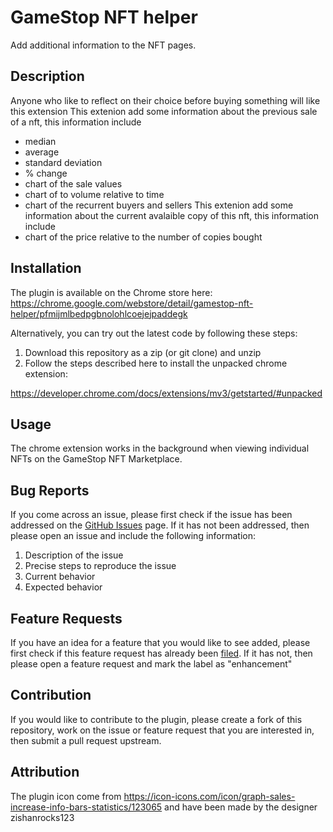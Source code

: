 # GameStop NFT helper
Add additional information to the NFT pages.

## Description
Anyone who like to reflect on their choice before buying something will like this extension
This extenion add some information about the previous sale of a nft, this information include
- median
- average
- standard deviation
- % change
- chart of the sale values
- chart of to volume relative to time
- chart of the recurrent buyers and sellers
This extenion add some information about the current avalaible copy of this nft, this information include
- chart of the price relative to the number of copies bought

## Installation
The plugin is available on the Chrome store here:
https://chrome.google.com/webstore/detail/gamestop-nft-helper/pfmijmlbedpgbnolohlcoejejpaddegk

Alternatively, you can try out the latest code by following these steps:

1. Download this repository as a zip (or git clone) and unzip
2. Follow the steps described here to install the unpacked chrome extension:

https://developer.chrome.com/docs/extensions/mv3/getstarted/#unpacked

## Usage
The chrome extension works in the background when viewing individual NFTs on the
GameStop NFT Marketplace.

## Bug Reports
If you come across an issue, please first check if the issue has been addressed
on the [GitHub Issues](https://github.com/maxrioux100/gamestop-nft-helper/issues)
page. If it has not been addressed, then please open an issue and include the
following information:

1. Description of the issue
2. Precise steps to reproduce the issue
3. Current behavior
4. Expected behavior

## Feature Requests
If you have an idea for a feature that you would like to see added, please first
check if this feature request has already been [filed](https://github.com/maxrioux100/gamestop-nft-helper/labels/enhancement).
If it has not, then please open a feature request and mark the label as "enhancement"

## Contribution
If you would like to contribute to the plugin, please create a fork of this
repository, work on the issue or feature request that you are interested in, then
submit a pull request upstream.

## Attribution
The plugin icon come from https://icon-icons.com/icon/graph-sales-increase-info-bars-statistics/123065 and have been made by the designer zishanrocks123
